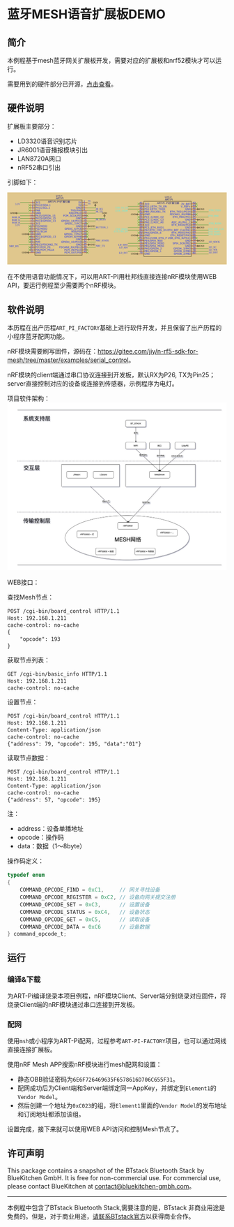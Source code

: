 # 蓝牙MESH语音扩展板DEMO

## 简介

本例程基于mesh蓝牙网关扩展板开发，需要对应的扩展板和nrf52模块才可以运行。

需要用到的硬件部分已开源，[点击查看](https://oshwhub.com/hyhkjiy/lan-ya-wang-guan)。

## 硬件说明

扩展板主要部分：

- LD3320语音识别芯片
- JR6001语音播报模块引出
- LAN8720A网口
- nRF52串口引出

引脚如下：

![WIFI-OTA](./figures/pins.png)

在不使用语音功能情况下，可以用ART-PI用杜邦线直接连接nRF模块使用WEB API，要运行例程至少需要两个nRF模块。

## 软件说明

本历程在出产历程`ART_PI_FACTORY`基础上进行软件开发，并且保留了出产历程的小程序蓝牙配网功能。

nRF模块需要刷写固件，源码在：<https://gitee.com/jiy/n-rf5-sdk-for-mesh/tree/master/examples/serial_control>。

nRF模块的client端通过串口协议连接到开发板，默认RX为P26, TX为Pin25；server直接控制对应的设备或连接到传感器，示例程序为电灯。

项目软件架构：
![WIFI-OTA](./figures/framework.jpeg)

WEB接口：

查找Mesh节点：

```
POST /cgi-bin/board_control HTTP/1.1
Host: 192.168.1.211
cache-control: no-cache
{
    "opcode": 193
}
```

获取节点列表：

```
GET /cgi-bin/basic_info HTTP/1.1
Host: 192.168.1.211
cache-control: no-cache
```

设置节点：

```
POST /cgi-bin/board_control HTTP/1.1
Host: 192.168.1.211
Content-Type: application/json
cache-control: no-cache
{"address": 79, "opcode": 195, "data":"01"}
```

读取节点数据：

```
POST /cgi-bin/board_control HTTP/1.1
Host: 192.168.1.211
Content-Type: application/json
cache-control: no-cache
{"address": 57, "opcode": 195}
```

注：

- address：设备单播地址
- opcode：操作码
- data：数据（1～8byte）

操作码定义：

```c
typedef enum
{
    COMMAND_OPCODE_FIND = 0xC1,     // 网关寻找设备
    COMMAND_OPCODE_REGISTER = 0xC2, // 设备向网关提交注册
    COMMAND_OPCODE_SET = 0xC3,      // 设置设备
    COMMAND_OPCODE_STATUS = 0xC4,   // 设备状态
    COMMAND_OPCODE_GET = 0xC5,      // 读取设备
    COMMAND_OPCODE_DATA = 0xC6      // 设备数据
} command_opcode_t;
```

## 运行

### 编译&下载

为ART-Pi编译烧录本项目例程，nRF模块Client、Server端分别烧录对应固件，将烧录Client端的nRF模块通过串口连接到开发板。

### 配网

使用`msh`或小程序为ART-Pi配网，过程参考`ART-PI-FACTORY`项目，也可以通过网线直接连接扩展板。

使用nRF Mesh APP搜索nRF模块进行mesh配网和设置：

- 静态OBB验证密码为```6E6F726469635F6578616D706C655F31```。
- 配网成功后为Client端和Server端绑定同一AppKey，并绑定到`Element1`的`Vendor Model`。
- 然后创建一个地址为`0xC023`的组，将`Element1`里面的`Vendor Model`的发布地址和订阅地址都添加该组。

设置完成，接下来就可以使用WEB API访问和控制Mesh节点了。

## 许可声明

This package contains a snapshot of the BTstack Bluetooth Stack by BlueKitchen GmbH.
It is free for non-commercial use. For commercial use, please contact BlueKitchen at contact@bluekitchen-gmbh.com。

---------------------------

本例程中包含了BTstack Bluetooth Stack,需要注意的是，BTstack 非商业用途是免费的。但是，对于商业用途，<a href="mailto:contact@bluekitchen-gmbh.com">请联系BTstack官方</a>以获得商业合作。


